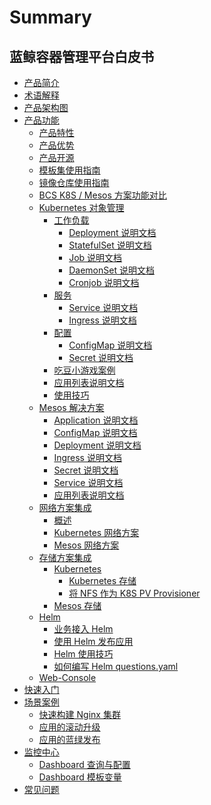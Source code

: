 # Summary

## 蓝鲸容器管理平台白皮书
* [产品简介](Introduction/README.md)
* [术语解释](Concepts/Concepts_Terminology.md)
* [产品架构图](Architecture/Architecture.md)
* [产品功能]()
    * [产品特性](Function/features.md)
    * [产品优势](Function/superiority.md)
    * [产品开源](Function/opensource.md)
    * [模板集使用指南](Function/TemplateIntroduce.md)
    * [镜像仓库使用指南](Function/HarborGuide.md)
    * [BCS K8S / Mesos 方案功能对比](Function/K8S_Mesos_compare.md)
    * [Kubernetes 对象管理]()
        * [工作负载]()
            * [Deployment 说明文档](Function/k8s/workload/deployment.md)
            * [StatefulSet 说明文档](Function/k8s/workload/statefulset.md)
            * [Job 说明文档](Function/k8s/workload/job.md)
            * [DaemonSet 说明文档](Function/k8s/workload/daemonset.md)
            * [Cronjob 说明文档](Function/k8s/workload/cronjob.md)
        * [服务]()
            * [Service 说明文档](Function/k8s/service/service.md)
            * [Ingress 说明文档](Function/k8s/service/ingress.md)
        * [配置]()
            * [ConfigMap 说明文档](Function/k8s/config/configmap.md)
            * [Secret 说明文档](Function/k8s/config/secret.md)
        * [吃豆小游戏案例](Function/k8s/RumpetrollDoc.md)
        * [应用列表说明文档](Function/k8s/ApplicationDoc.md)
        * [使用技巧](Function/k8s/Skills.md)
    * [Mesos 解决方案]()
        * [Application 说明文档](Function/mesos/application.md)
        * [ConfigMap 说明文档](Function/mesos/configmap.md)
        * [Deployment 说明文档](Function/mesos/deployment.md)
        * [Ingress 说明文档](Function/mesos/ingress.md)
        * [Secret 说明文档](Function/mesos/secret.md)
        * [Service 说明文档](Function/mesos/service.md)
        * [应用列表说明文档](Function/mesos/ApplicationDoc.md)
    * [网络方案集成]()
        * [概述](Function/NetworkSolution/README.md)
        * [Kubernetes 网络方案](Function/NetworkSolution/kubernetes.md)
        * [Mesos 网络方案](Function/NetworkSolution/mesos.md)
    * [存储方案集成]()
        * [Kubernetes]()
            * [Kubernetes 存储](Function/StorageSolution/kubernetes.md)
            * [将 NFS 作为 K8S PV Provisioner](Function/StorageSolution/K8s_NFS_Client_Provisioner.md)
        * [Mesos 存储](Function/StorageSolution/mesos.md)
    * [Helm]()
        * [业务接入 Helm](Function/helm/ServiceAccess.md)
        * [使用 Helm 发布应用](Function/helm/Release.md)
        * [Helm 使用技巧](Function/helm/Skills.md)
        * [如何编写 Helm questions.yaml](Function/helm/WriteQuestionsYaml.md)
    * [Web-Console](Function/web_console/Description.md)
* [快速入门](QuickStart/QuickStart.md)
* [场景案例]()
    * [快速构建 Nginx 集群](Scenes/Bcs_deploy_nginx_cluster.md)
    * [应用的滚动升级](Scenes/Bcs_app_Rolling_Update_Deployment.md)
    * [应用的蓝绿发布](Scenes/Bcs_blue_green_deployment.md)
* [监控中心]()
    * [Dashboard 查询与配置](monitor/Dashboard/DashboardSearch.md)
    * [Dashboard 模板变量](monitor/Dashboard/DashboardTemplate.md)
* [常见问题](FAQ/faq.md)

